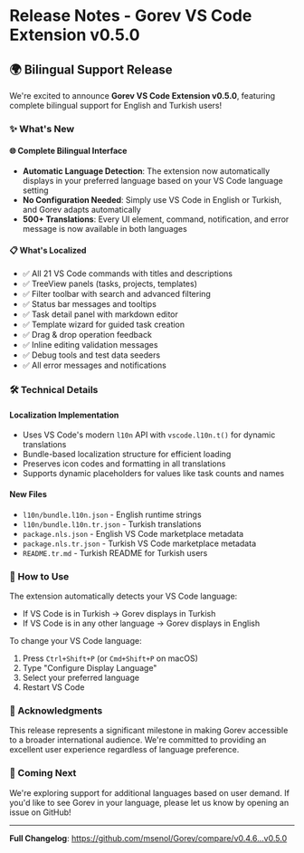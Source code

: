 # Release Notes - Gorev VS Code Extension v0.5.0

## 🌍 Bilingual Support Release

We're excited to announce **Gorev VS Code Extension v0.5.0**, featuring complete bilingual support for English and Turkish users!

### ✨ What's New

#### 🌐 Complete Bilingual Interface

- **Automatic Language Detection**: The extension now automatically displays in your preferred language based on your VS Code language setting
- **No Configuration Needed**: Simply use VS Code in English or Turkish, and Gorev adapts automatically
- **500+ Translations**: Every UI element, command, notification, and error message is now available in both languages

#### 📋 What's Localized

- ✅ All 21 VS Code commands with titles and descriptions
- ✅ TreeView panels (tasks, projects, templates)
- ✅ Filter toolbar with search and advanced filtering
- ✅ Status bar messages and tooltips
- ✅ Task detail panel with markdown editor
- ✅ Template wizard for guided task creation
- ✅ Drag & drop operation feedback
- ✅ Inline editing validation messages
- ✅ Debug tools and test data seeders
- ✅ All error messages and notifications

### 🛠️ Technical Details

#### Localization Implementation

- Uses VS Code's modern `l10n` API with `vscode.l10n.t()` for dynamic translations
- Bundle-based localization structure for efficient loading
- Preserves icon codes and formatting in all translations
- Supports dynamic placeholders for values like task counts and names

#### New Files

- `l10n/bundle.l10n.json` - English runtime strings
- `l10n/bundle.l10n.tr.json` - Turkish translations
- `package.nls.json` - English VS Code marketplace metadata
- `package.nls.tr.json` - Turkish VS Code marketplace metadata
- `README.tr.md` - Turkish README for Turkish users

### 🚀 How to Use

The extension automatically detects your VS Code language:

- If VS Code is in Turkish → Gorev displays in Turkish
- If VS Code is in any other language → Gorev displays in English

To change your VS Code language:

1. Press `Ctrl+Shift+P` (or `Cmd+Shift+P` on macOS)
2. Type "Configure Display Language"
3. Select your preferred language
4. Restart VS Code

### 🙏 Acknowledgments

This release represents a significant milestone in making Gorev accessible to a broader international audience. We're committed to providing an excellent user experience regardless of language preference.

### 📝 Coming Next

We're exploring support for additional languages based on user demand. If you'd like to see Gorev in your language, please let us know by opening an issue on GitHub!

---

**Full Changelog**: https://github.com/msenol/Gorev/compare/v0.4.6...v0.5.0
